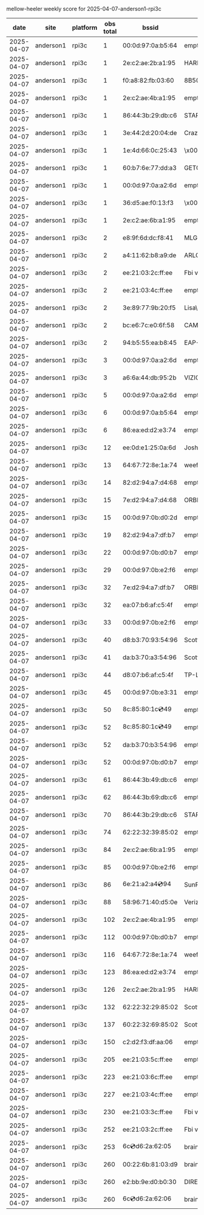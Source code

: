 mellow-heeler weekly score for 2025-04-07-anderson1-rpi3c

|date|site|platform|obs total|bssid|ssid|lat|lng|
|--|--|--|--|--|--|--|--|
|2025-04-07|anderson1|rpi3c|1|00:0d:97:0a:b5:64|empty_ssid|40.41746|-122.24048|
|2025-04-07|anderson1|rpi3c|1|2e:c2:ae:2b:a1:95|HARMON|40.41746|-122.24048|
|2025-04-07|anderson1|rpi3c|1|f0:a8:82:fb:03:60|8B50834C|40.41746|-122.24048|
|2025-04-07|anderson1|rpi3c|1|2e:c2:ae:4b:a1:95|empty_ssid|40.41746|-122.24048|
|2025-04-07|anderson1|rpi3c|1|86:44:3b:29:db:c6|STARLORD|40.41746|-122.24048|
|2025-04-07|anderson1|rpi3c|1|3e:44:2d:20:04:de|CrazyKFamily|40.41746|-122.24048|
|2025-04-07|anderson1|rpi3c|1|1e:4d:66:0c:25:43|\x00\x00\x00\x00\x00\x00\x00\x00\x00\x00\x00\x00\x00\x00\x00\x00\x00\x00\x00\x00\x00|40.41746|-122.24048|
|2025-04-07|anderson1|rpi3c|1|60:b7:6e:77:dd:a3|GETOFFMYWIFI|40.41746|-122.24048|
|2025-04-07|anderson1|rpi3c|1|00:0d:97:0a:a2:6d|empty_ssid|40.41746|-122.24048|
|2025-04-07|anderson1|rpi3c|1|36:d5:ae:f0:13:f3|\x00\x00\x00\x00\x00\x00\x00\x00\x00\x00\x00\x00\x00\x00|40.41746|-122.24048|
|2025-04-07|anderson1|rpi3c|1|2e:c2:ae:6b:a1:95|empty_ssid|40.41746|-122.24048|
|2025-04-07|anderson1|rpi3c|2|e8:9f:6d:dc:f8:41|MLG10223|40.41746|-122.24048|
|2025-04-07|anderson1|rpi3c|2|a4:11:62:b8:a9:de|ARLO_VMB_5728706419|40.41746|-122.24048|
|2025-04-07|anderson1|rpi3c|2|ee:21:03:2c:ff:ee|Fbi van 13|40.41746|-122.24048|
|2025-04-07|anderson1|rpi3c|2|ee:21:03:4c:ff:ee|empty_ssid|40.41746|-122.24048|
|2025-04-07|anderson1|rpi3c|2|3e:89:77:9b:20:f5|Lisa\xE2\x80\x99s leash|40.41746|-122.24048|
|2025-04-07|anderson1|rpi3c|2|bc:e6:7c:e0:6f:58|CAMBIUM_2.4GHz_E06F58|40.41746|-122.24048|
|2025-04-07|anderson1|rpi3c|2|94:b5:55:ea:b8:45|EAP-7D752|40.41746|-122.24048|
|2025-04-07|anderson1|rpi3c|3|00:0d:97:0a:a2:6d|empty_ssid|40.41746|-122.24048|
|2025-04-07|anderson1|rpi3c|3|a6:6a:44:db:95:2b|VIZIOCastAudio2169|40.41746|-122.24048|
|2025-04-07|anderson1|rpi3c|5|00:0d:97:0a:a2:6d|empty_ssid|40.41746|-122.24048|
|2025-04-07|anderson1|rpi3c|6|00:0d:97:0a:b5:64|empty_ssid|40.41746|-122.24048|
|2025-04-07|anderson1|rpi3c|6|86:ea:ed:d2:e3:74|empty_ssid|40.41746|-122.24048|
|2025-04-07|anderson1|rpi3c|12|ee:0d:e1:25:0a:6d|JoshLily|40.41746|-122.24048|
|2025-04-07|anderson1|rpi3c|13|64:67:72:8e:1a:74|weefee|40.41746|-122.24048|
|2025-04-07|anderson1|rpi3c|14|82:d2:94:a7:d4:68|empty_ssid|40.41746|-122.24048|
|2025-04-07|anderson1|rpi3c|15|7e:d2:94:a7:d4:68|ORBI67|40.41746|-122.24048|
|2025-04-07|anderson1|rpi3c|15|00:0d:97:0b:d0:2d|empty_ssid|40.41746|-122.24048|
|2025-04-07|anderson1|rpi3c|19|82:d2:94:a7:df:b7|empty_ssid|40.41746|-122.24048|
|2025-04-07|anderson1|rpi3c|22|00:0d:97:0b:d0:b7|empty_ssid|40.41746|-122.24048|
|2025-04-07|anderson1|rpi3c|29|00:0d:97:0b:e2:f6|empty_ssid|40.41746|-122.24048|
|2025-04-07|anderson1|rpi3c|32|7e:d2:94:a7:df:b7|ORBI67|40.41746|-122.24048|
|2025-04-07|anderson1|rpi3c|32|ea:07:b6:af:c5:4f|empty_ssid|40.41746|-122.24048|
|2025-04-07|anderson1|rpi3c|33|00:0d:97:0b:e2:f6|empty_ssid|40.41746|-122.24048|
|2025-04-07|anderson1|rpi3c|40|d8:b3:70:93:54:96|Scott WiFi|40.41746|-122.24048|
|2025-04-07|anderson1|rpi3c|41|da:b3:70:a3:54:96|Scott IoT Wifi|40.41746|-122.24048|
|2025-04-07|anderson1|rpi3c|44|d8:07:b6:af:c5:4f|TP-Link_C54F|40.41746|-122.24048|
|2025-04-07|anderson1|rpi3c|45|00:0d:97:0b:e3:31|empty_ssid|40.41746|-122.24048|
|2025-04-07|anderson1|rpi3c|50|8c:85:80:1c:cd:49|empty_ssid|40.41746|-122.24048|
|2025-04-07|anderson1|rpi3c|52|8c:85:80:1c:cd:49|empty_ssid|40.41746|-122.24048|
|2025-04-07|anderson1|rpi3c|52|da:b3:70:b3:54:96|empty_ssid|40.41746|-122.24048|
|2025-04-07|anderson1|rpi3c|52|00:0d:97:0b:d0:b7|empty_ssid|40.41746|-122.24048|
|2025-04-07|anderson1|rpi3c|61|86:44:3b:49:db:c6|empty_ssid|40.41746|-122.24048|
|2025-04-07|anderson1|rpi3c|62|86:44:3b:69:db:c6|empty_ssid|40.41746|-122.24048|
|2025-04-07|anderson1|rpi3c|70|86:44:3b:29:db:c6|STARLORD|40.41746|-122.24048|
|2025-04-07|anderson1|rpi3c|74|62:22:32:39:85:02|empty_ssid|40.41746|-122.24048|
|2025-04-07|anderson1|rpi3c|84|2e:c2:ae:6b:a1:95|empty_ssid|40.41746|-122.24048|
|2025-04-07|anderson1|rpi3c|85|00:0d:97:0b:e2:f6|empty_ssid|40.41746|-122.24048|
|2025-04-07|anderson1|rpi3c|86|6e:21:a2:a4:cd:94|SunPower21450|40.41746|-122.24048|
|2025-04-07|anderson1|rpi3c|88|58:96:71:40:d5:0e|Verizon_SLMG6B|40.41746|-122.24048|
|2025-04-07|anderson1|rpi3c|102|2e:c2:ae:4b:a1:95|empty_ssid|40.41746|-122.24048|
|2025-04-07|anderson1|rpi3c|112|00:0d:97:0b:d0:b7|empty_ssid|40.41746|-122.24048|
|2025-04-07|anderson1|rpi3c|116|64:67:72:8e:1a:74|weefee|40.41746|-122.24048|
|2025-04-07|anderson1|rpi3c|123|86:ea:ed:d2:e3:74|empty_ssid|40.41746|-122.24048|
|2025-04-07|anderson1|rpi3c|126|2e:c2:ae:2b:a1:95|HARMON|40.41746|-122.24048|
|2025-04-07|anderson1|rpi3c|132|62:22:32:29:85:02|Scott IoT Wifi|40.41746|-122.24048|
|2025-04-07|anderson1|rpi3c|137|60:22:32:69:85:02|Scott WiFi|40.41746|-122.24048|
|2025-04-07|anderson1|rpi3c|150|c2:d2:f3:df:aa:06|empty_ssid|40.41746|-122.24048|
|2025-04-07|anderson1|rpi3c|205|ee:21:03:5c:ff:ee|empty_ssid|40.41746|-122.24048|
|2025-04-07|anderson1|rpi3c|223|ee:21:03:6c:ff:ee|empty_ssid|40.41746|-122.24048|
|2025-04-07|anderson1|rpi3c|227|ee:21:03:4c:ff:ee|empty_ssid|40.41746|-122.24048|
|2025-04-07|anderson1|rpi3c|230|ee:21:03:3c:ff:ee|Fbi van 13|40.41746|-122.24048|
|2025-04-07|anderson1|rpi3c|252|ee:21:03:2c:ff:ee|Fbi van 13|40.41746|-122.24048|
|2025-04-07|anderson1|rpi3c|253|6c:cd:d6:2a:62:05|braingang2_5GEXT|40.41746|-122.24048|
|2025-04-07|anderson1|rpi3c|260|00:22:6b:81:03:d9|braingang2|40.41746|-122.24048|
|2025-04-07|anderson1|rpi3c|260|e2:bb:9e:d0:b0:30|DIRECT-9ED03030|40.41746|-122.24048|
|2025-04-07|anderson1|rpi3c|260|6c:cd:d6:2a:62:06|braingang2_2GEXT|40.41746|-122.24048|
